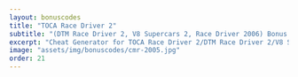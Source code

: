 ```yaml
---
layout: bonuscodes
title: "TOCA Race Driver 2"
subtitle: "(DTM Race Driver 2, V8 Supercars 2, Race Driver 2006) Bonus Codes"
excerpt: "Cheat Generator for TOCA Race Driver 2/DTM Race Driver 2/V8 Supercars 2/Race Driver 2006."
image: "assets/img/bonuscodes/cmr-2005.jpg"
order: 21
---
```


<script type="text/python">
from browser import document, html
import htmlgen
from generators import rd2
from generators.rd2 import ps2

def onGenerate(ev):
    platform = document['platform']
    platformName = platform.options[platform.selectedIndex].value
    if ps2.supportsPlatform(platformName):
        generateFn = ps2.generateCode
        platformData = None
    else:
        generateFn = rd2.generateCode
        platformData = rd2.getPlatformData(platformName)

    try:
        accessCode = int(document['access-code'].value)
        if not (accessCode >= 1 and accessCode <= rd2.ACCESS_CODE_MAX):
            raise ValueError
    except (TypeError, ValueError):
        document['invalid-access-code'].style.display = 'inline'
        return

    numFootnotes = 0
    document['invalid-access-code'].style.display = 'none'
    cheatCodes = ['Unlock championships', 'Unlock bonus championships', 'Double engine power', 'Swap FWD to RWD and vice versa', 'Invincible cars', 'Unlock cutscenes']
    if platformName == 'psp':
        cheatCodes.append('Unlock all Trans World Cup events' + htmlgen.toStr(htmlgen.newElement(document['footnote-sup'], id='rd2006-only', notenum=1, num=0)))
        numFootnotes += 1

    document['outbox-window-full'].style.display = 'block'
    document['output-window'].clear()

    document['output-footnotes-full'].style.display = 'block'
    document['output-footnotes'].clear()
    if numFootnotes > 0:
        document['output-footnotes'] <= htmlgen.newElement(document['footnote-template'], id='rd2006-only', num=1, note='Race Driver 2006 only.')

    def gen():
        for index, cheat in enumerate(cheatCodes):
            cryptedCode = generateFn(platformData, accessCode, index)
            if cryptedCode:
                yield html.B(f'{cheat}: ') + html.CODE(cryptedCode)
    document['output-window'] <= html.UL(html.LI(ch) for ch in gen())

document['generate'].bind('click', onGenerate)
document['access-code'].min = 1
document['access-code'].max = rd2.ACCESS_CODE_MAX

document['platform-select'].style.display = 'inline'
document['platform'] <= (html.OPTION(n, value=i) for n, i in [('PC', 'pc'), ('PS2', 'ps2'), ('PSP', 'psp'), ('Xbox', 'xbox')])
</script>
